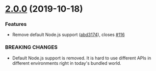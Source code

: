 <a name="2.0.0"></a>
# [2.0.0](https://github.com/Diplomatiq/crypto-random/compare/v1.4.0...v2.0.0) (2019-10-18)


### Features

* Remove default Node.js support ([abd3174](https://github.com/Diplomatiq/crypto-random/commit/abd3174)), closes [#116](https://github.com/Diplomatiq/crypto-random/issues/116)


### BREAKING CHANGES

* Default Node.js support is removed. It is hard to use
different APIs in different environments right in today's bundled world.



